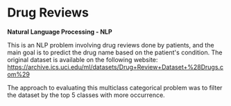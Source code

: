 # Drug Reviews

**Natural Language Processing - NLP**

This is an NLP problem involving drug reviews done by patients, and the main goal is to predict the drug name based on the patient's condition. 
The original dataset is available on the following website: https://archive.ics.uci.edu/ml/datasets/Drug+Review+Dataset+%28Drugs.com%29

The approach to evaluating this multiclass categorical problem was to filter the dataset by the top 5 classes with more occurrence. 
